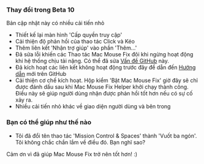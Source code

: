 ### Thay đổi trong Beta 10

Bản cập nhật này có nhiều cải tiến nhỏ

- Thiết kế lại màn hình 'Cấp quyền truy cập'
- Cải thiện độ phản hồi của thao tác Click và Kéo
- Thêm liên kết 'Nhận trợ giúp' vào phần 'Thêm...'
- Đã sửa lỗi khiến các Thao tác Mac Mouse Fix đôi khi ngừng hoạt động khi hệ thống chịu tải nặng. Có thể đã sửa [Vấn đề GitHub](https://github.com/noah-nuebling/mac-mouse-fix/issues/111) này.
- Đã kích hoạt các liên kết không hoạt động trước đây để dẫn đến [Hướng dẫn](https://github.com/noah-nuebling/mac-mouse-fix/discussions/categories/guides) mới trên GitHub
- Cải thiện cơ chế kích hoạt. Hộp kiểm 'Bật Mac Mouse Fix' giờ đây sẽ chỉ được đánh dấu sau khi Mac Mouse Fix Helper khởi chạy thành công. Điều này sẽ giúp người dùng nhận được phản hồi tốt hơn nếu có sự cố xảy ra.
- Nhiều cải tiến nhỏ khác về giao diện người dùng và bên trong

### Bạn có thể giúp như thế nào
- Tôi đã đổi tên thao tác 'Mission Control & Spaces' thành 'Vuốt ba ngón'. Tôi không chắc chắn lắm về điều đó. Bạn nghĩ sao?

Cảm ơn vì đã giúp Mac Mouse Fix trở nên tốt hơn! :)